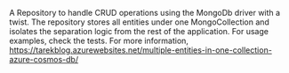 A Repository to handle CRUD operations using the MongoDb driver with a twist. The repository stores all entities under one MongoCollection and isolates the separation logic from the rest of the application.
For usage examples, check the tests.
For more information, https://tarekblog.azurewebsites.net/multiple-entities-in-one-collection-azure-cosmos-db/